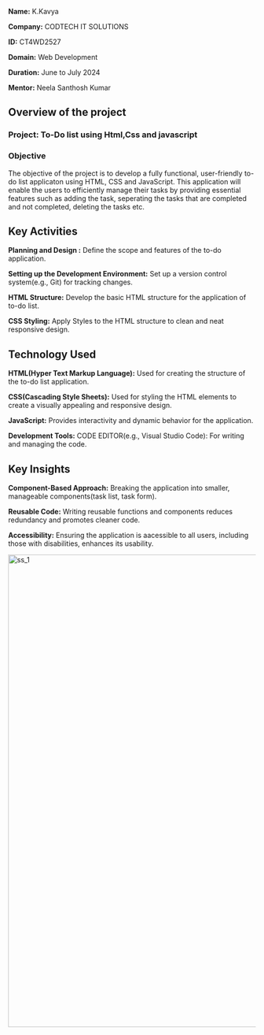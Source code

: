 **Name:** K.Kavya

**Company:** CODTECH IT SOLUTIONS

**ID:** CT4WD2527

**Domain:** Web Development

**Duration:** June to July 2024 

**Mentor:** Neela Santhosh Kumar

## Overview of the project 

### Project: To-Do list using Html,Css and javascript
### Objective

The objective of the project is to develop a fully functional, user-friendly to-do list applicaton using HTML, CSS and JavaScript. This application will enable the users to efficiently manage their tasks by providing essential features such as adding the task, seperating the tasks that are completed and not completed, deleting the tasks etc.

## Key Activities
**Planning and Design :** Define the scope and features of the to-do application.

**Setting up the Development Environment:** Set up a version control system(e.g., Git) for tracking changes.

**HTML Structure:** Develop the basic HTML structure for the application of to-do list.

**CSS Styling:** Apply Styles to the HTML structure to clean and neat responsive design.

## Technology Used
**HTML(Hyper Text Markup Language):** Used for creating the structure of the to-do list application.

**CSS(Cascading Style Sheets):** Used for styling the HTML elements to create a visually appealing and responsive design.

**JavaScript:** Provides interactivity and dynamic behavior for the application.

**Development Tools:** CODE EDITOR(e.g., Visual Studio Code): For writing and managing the code.

## Key Insights

**Component-Based Approach:** Breaking the application into smaller, manageable components(task list, task form).

**Reusable Code:** Writing reusable functions and components reduces redundancy and promotes cleaner code.

**Accessibility:** Ensuring the application is aacessible to all users, including those with disabilities, enhances its usability.

<img width="960" alt="ss_1" src="https://github.com/Kavya-Kesani/CODTECH-Task1/assets/174758012/7a77721d-d67f-40e3-8db9-6889c3516f7a">


